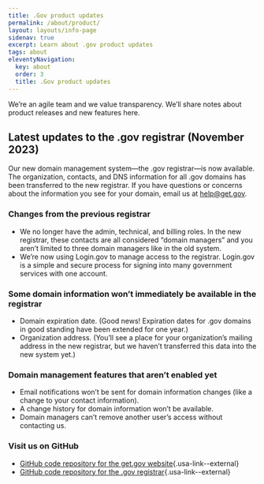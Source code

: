 ```yaml
---
title: .Gov product updates
permalink: /about/product/
layout: layouts/info-page
sidenav: true
excerpt: Learn about .gov product updates
tags: about
eleventyNavigation:
  key: about
  order: 3
  title: .Gov product updates
---  
```


We’re an agile team and we value transparency. We’ll share notes about product releases and new features here.

## Latest updates to the .gov registrar (November 2023)

Our new domain management system—the .gov registrar—is now available. The organization, contacts, and DNS information for all .gov domains has been transferred to the new registrar. 
If you have questions or concerns about the information you see for your domain, email us at help@get.gov.

### Changes from the previous registrar
- We no longer have the admin, technical, and billing roles. In the new registrar, these contacts are all considered “domain managers” and you aren’t limited to three domain managers like in the old system.
- We’re now using Login.gov to manage access to the registrar. Login.gov is a simple and secure process for signing into many government services with one account.

### Some domain information won’t immediately be available in the registrar
- Domain expiration date. (Good news! Expiration dates for .gov domains in good standing have been extended for one year.)
- Organization address. (You’ll see a place for your organization’s mailing address in the new registrar, but we haven’t transferred this data into the new system yet.)

### Domain management features that aren’t enabled yet
- Email notifications won’t be sent for domain information changes (like a change to your contact information).
- A change history for domain information won’t be available.
- Domain managers can’t remove another user’s access without contacting us.

### Visit us on GitHub
- [GitHub code repository for the get.gov website](https://github.com/cisagov/getgov-home){.usa-link--external}
- [GitHub code repository for the .gov registrar](https://github.com/cisagov/manage.get.gov){.usa-link--external}
